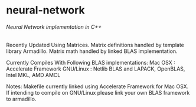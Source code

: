 # neural-network
###### Neural Network implementation in C++
Recently Updated Using Matrices.
Matrix definitions handled by template library Armadillo.
Matrix math handled by linked BLAS implementation.

Currently Compiles With Following BLAS implementations:
Mac OSX   : Accelerate Framework
GNU/Linux : Netlib BLAS and LAPACK, OpenBLAS, Intel MKL, AMD AMCL

Notes:
Makefile currently linked using Accelerate Framework for Mac OSX.
If intending to compile on GNU/Linux please link your own BLAS framework to armadillo.
